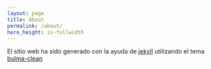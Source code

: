 ```yaml
---
layout: page
title: About
permalink: /about/
hero_height: is-fullwidth
---
```




El sitio web ha sido generado con la ayuda de [jekyll][jekyll-organization] utilizando el tema 
[bulma-clean](https://github.com/chrisrhymes/bulma-clean-theme)

[jekyll-organization]: https://github.com/jekyll
